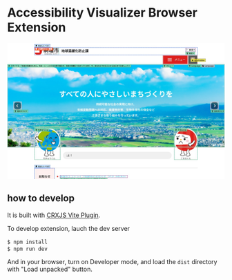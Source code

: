 # Accessibility Visualizer Browser Extension

![Screenshot of 駒瑠市. Showing annotations of accessibility properties](./a11y-visualizer-komarushi.jpg)

## how to develop

It is built with [CRXJS Vite Plugin](https://crxjs.dev/vite-plugin/).

To develop extension, lauch the dev server

```
$ npm install
$ npm run dev
```

And in your browser, turn on Developer mode, and load the `dist` directory with "Load unpacked" button.
